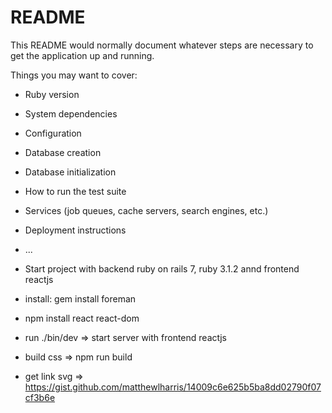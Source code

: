 # README

This README would normally document whatever steps are necessary to get the
application up and running.

Things you may want to cover:

* Ruby version

* System dependencies

* Configuration

* Database creation

* Database initialization

* How to run the test suite

* Services (job queues, cache servers, search engines, etc.)

* Deployment instructions

* ...

* Start project with backend ruby on rails 7, ruby 3.1.2 annd frontend reactjs
* install:  gem install foreman
* npm install react react-dom
* run ./bin/dev => start server with frontend reactjs
* build css => npm run build
* get link svg => https://gist.github.com/matthewlharris/14009c6e625b5ba8dd02790f07cf3b6e
